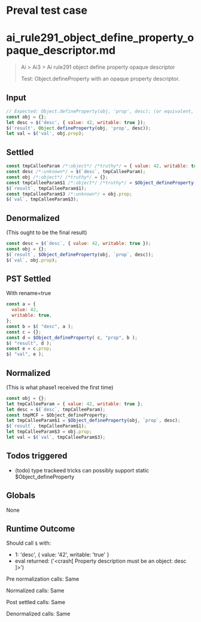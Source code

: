 # Preval test case

# ai_rule291_object_define_property_opaque_descriptor.md

> Ai > Ai3 > Ai rule291 object define property opaque descriptor
>
> Test: Object.defineProperty with an opaque property descriptor.

## Input

`````js filename=intro
// Expected: Object.defineProperty(obj, 'prop', desc); (or equivalent, call preserved)
const obj = {};
let desc = $('desc', { value: 42, writable: true });
$('result', Object.defineProperty(obj, 'prop', desc));
let val = $('val', obj.prop);
`````


## Settled


`````js filename=intro
const tmpCalleeParam /*:object*/ /*truthy*/ = { value: 42, writable: true };
const desc /*:unknown*/ = $(`desc`, tmpCalleeParam);
const obj /*:object*/ /*truthy*/ = {};
const tmpCalleeParam$1 /*:object*/ /*truthy*/ = $Object_defineProperty(obj, `prop`, desc);
$(`result`, tmpCalleeParam$1);
const tmpCalleeParam$3 /*:unknown*/ = obj.prop;
$(`val`, tmpCalleeParam$3);
`````


## Denormalized
(This ought to be the final result)

`````js filename=intro
const desc = $(`desc`, { value: 42, writable: true });
const obj = {};
$(`result`, $Object_defineProperty(obj, `prop`, desc));
$(`val`, obj.prop);
`````


## PST Settled
With rename=true

`````js filename=intro
const a = {
  value: 42,
  writable: true,
};
const b = $( "desc", a );
const c = {};
const d = $Object_defineProperty( c, "prop", b );
$( "result", d );
const e = c.prop;
$( "val", e );
`````


## Normalized
(This is what phase1 received the first time)

`````js filename=intro
const obj = {};
let tmpCalleeParam = { value: 42, writable: true };
let desc = $(`desc`, tmpCalleeParam);
const tmpMCF = $Object_defineProperty;
let tmpCalleeParam$1 = $Object_defineProperty(obj, `prop`, desc);
$(`result`, tmpCalleeParam$1);
let tmpCalleeParam$3 = obj.prop;
let val = $(`val`, tmpCalleeParam$3);
`````


## Todos triggered


- (todo) type trackeed tricks can possibly support static $Object_defineProperty


## Globals


None


## Runtime Outcome


Should call `$` with:
 - 1: 'desc', { value: '42', writable: 'true' }
 - eval returned: ('<crash[ Property description must be an object: desc ]>')

Pre normalization calls: Same

Normalized calls: Same

Post settled calls: Same

Denormalized calls: Same
